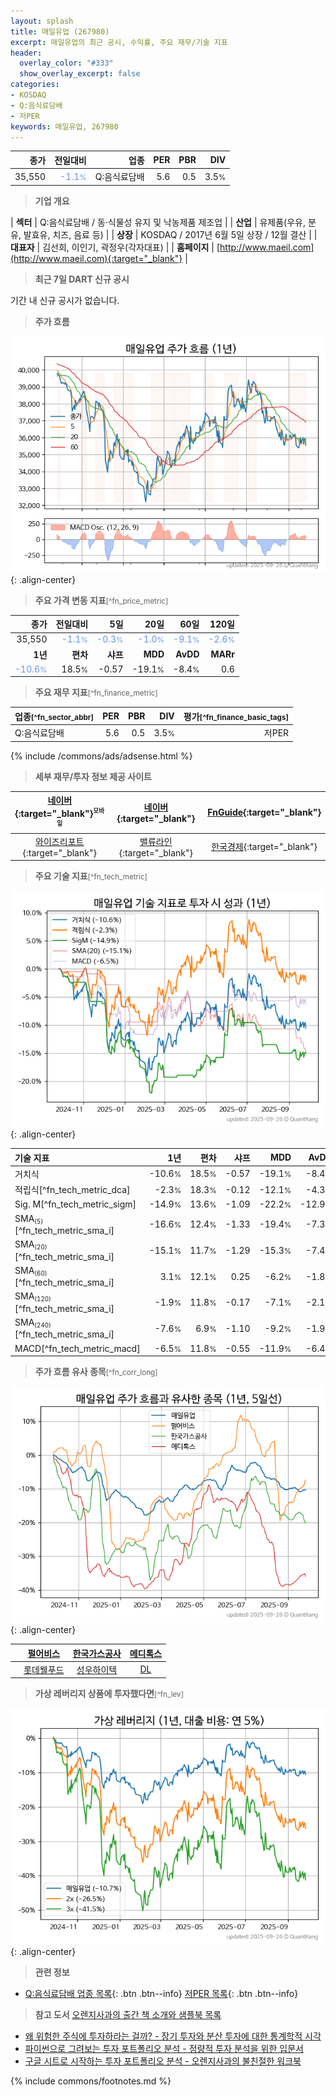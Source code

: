 ```yaml
---
layout: splash
title: 매일유업 (267980)
excerpt: 매일유업의 최근 공시, 수익률, 주요 재무/기술 지표
header:
  overlay_color: "#333"
  show_overlay_excerpt: false
categories:
- KOSDAQ
- Q:음식료담배
- 저PER
keywords: 매일유업, 267980
---
```


| **종가** | **전일대비** | **업종** | **PER** | **PBR** | **DIV** |
| -------: | -----------: | -------: | ------: | ------: | ------: |
| 35,550 | <span style="color: cornflowerblue">-1.1<small>%</small></span> | Q:음식료담배 | 5.6 | 0.5 | 3.5<small>%</small> |

<!-- more -->


> **기업 개요**<a id="company"></a>

| <span style="white-space:nowrap;">**섹터**</span> | Q:음식료담배 / 동·식물성 유지 및 낙농제품 제조업 |
| <span style="white-space:nowrap;">**산업**</span> | 유제품(우유, 분유, 발효유, 치즈, 음료 등) |
| <span style="white-space:nowrap;">**상장**</span> | KOSDAQ / 2017년 6월 5일 상장 / 12월 결산 |
| <span style="white-space:nowrap;">**대표자**</span> | 김선희, 이인기, 곽정우(각자대표) |
| <span style="white-space:nowrap;">**홈페이지**</span> | [http://www.maeil.com](http://www.maeil.com){:target="_blank"} |


> **최근 7일 DART 신규 공시**<a id="dart"></a>

기간 내 신규 공시가 없습니다.


> **주가 흐름**<a id="price"></a>

![267980](/stock/images/267980.png){: .align-center}


> **주요 가격 변동 지표**<small>[^fn_price_metric]</small>

| **종가** | **전일대비** | **5일** | **20일** | **60일** | **120일** |
| -------: | -----------: | ------: | -------: | -------: | --------: |
| 35,550 | <span style="color: cornflowerblue">-1.1<small>%</small></span> | <span style="color: cornflowerblue">-0.3<small>%</small></span> | <span style="color: cornflowerblue">-1.0<small>%</small></span> | <span style="color: cornflowerblue">-9.1<small>%</small></span> | <span style="color: cornflowerblue">-2.6<small>%</small></span> |
| **1년** | **편차** | **샤프** | **MDD** | **AvDD** | **MARr** |
| <span style="color: cornflowerblue">-10.6<small>%</small></span> | 18.5<small>%</small> | -0.57 | -19.1<small>%</small> | -8.4<small>%</small> | 0.6 |


> **주요 재무 지표**<small>[^fn_finance_metric]</small>

| **업종**<small>[^fn_sector_abbr]</small> | **PER** | **PBR** | **DIV** | **평가**<small>[^fn_finance_basic_tags]</small> |
| :--------------------------------------- | ------: | ------: | ------: | ----------------------------------------------: |
| Q:음식료담배 | 5.6 | 0.5 | 3.5<small>%</small> | 저PER |



{% include /commons/ads/adsense.html %}

> **세부 재무/투자 정보 제공 사이트**

| [네이버](https://m.stock.naver.com/domestic/stock/267980/finance/summary){:target="_blank"}<sup><small>모바일</small></sup> | [네이버](https://finance.naver.com/item/coinfo.naver?code=267980){:target="_blank"} | [FnGuide](https://comp.fnguide.com/SVO2/ASP/SVD_Invest.asp?gicode=A267980&MenuYn=Y){:target="_blank"} |
| :---: | :---: | :---: |
| [와이즈리포트](https://comp.wisereport.co.kr/company/c1040001.aspx?cmp_cd=267980){:target="_blank"} | [밸류라인](https://www.valueline.co.kr/finance/summary/267980){:target="_blank"} | [한국경제](https://markets.hankyung.com/stock/267980/financial-summary){:target="_blank"} |


> **주요 기술 지표**<small>[^fn_tech_metric]</small>


![267980](/stock/images/267980_tech.png){: .align-center}

| **기술 지표** | **1년** | **편차** | **샤프** | **MDD** | **AvDD** |
| :------------ | ------: | -----------: | -------: | ------: | -------: |
| 거치식 | -10.6<small>%</small> | 18.5<small>%</small> | -0.57 | -19.1<small>%</small> | -8.4<small>%</small> |
| 적립식[^fn_tech_metric_dca] | -2.3<small>%</small> | 18.3<small>%</small> | -0.12 | -12.1<small>%</small> | -4.3<small>%</small> |
| Sig. M[^fn_tech_metric_sigm] | -14.9<small>%</small> | 13.6<small>%</small> | -1.09 | -22.2<small>%</small> | -12.9<small>%</small> |
| SMA<small><sub>(5)</sub></small>[^fn_tech_metric_sma_i] | -16.6<small>%</small> | 12.4<small>%</small> | -1.33 | -19.4<small>%</small> | -7.3<small>%</small> |
| SMA<small><sub>(20)</sub></small>[^fn_tech_metric_sma_i] | -15.1<small>%</small> | 11.7<small>%</small> | -1.29 | -15.3<small>%</small> | -7.4<small>%</small> |
| SMA<small><sub>(60)</sub></small>[^fn_tech_metric_sma_i] | 3.1<small>%</small> | 12.1<small>%</small> | 0.25 | -6.2<small>%</small> | -1.8<small>%</small> |
| SMA<small><sub>(120)</sub></small>[^fn_tech_metric_sma_i] | -1.9<small>%</small> | 11.8<small>%</small> | -0.17 | -7.1<small>%</small> | -2.1<small>%</small> |
| SMA<small><sub>(240)</sub></small>[^fn_tech_metric_sma_i] | -7.6<small>%</small> | 6.9<small>%</small> | -1.10 | -9.2<small>%</small> | -1.9<small>%</small> |
| MACD[^fn_tech_metric_macd] | -6.5<small>%</small> | 11.8<small>%</small> | -0.55 | -11.9<small>%</small> | -6.4<small>%</small> |


> **주가 흐름 유사 종목**<a id="corr"></a><small>[^fn_corr_long]</small>

![267980](/stock/images/267980_corr.png){: .align-center}

|       | [펄어비스](/263750/) | [한국가스공사](/036460/) | [메디톡스](/086900/) |
| :---: | :------------------------------------: | :------------------------------------: | :------------------------------------: |
|       | [롯데웰푸드](/280360/) | [성우하이텍](/015750/) | [DL](/000210/) |


> **가상 레버리지 상품에 투자했다면**<a id="2x"></a><small>[^fn_lev]</small>

![267980](/stock/images/267980_2x.png){: .align-center}


> **관련 정보**

- [Q:음식료담배 업종 목록](/stats/sector/kosdaq_업종_음식료담배_종목/){: .btn .btn--info} [저PER 목록](/fn/fn_low_per/){: .btn .btn--info}

> **참고 도서** [오렌지사과의 출간 책 소개와 샘플북 목록](https://kongdori.tistory.com/691)

- [왜 위험한 주식에 투자하라는 걸까? - 장기 투자와 분산 투자에 대한 통계학적 시각](https://kongdori.tistory.com/421)
- [파이썬으로 그려보는 투자 포트폴리오 분석  - 정량적 투자 분석을 위한 입문서](https://kongdori.tistory.com/643)
- [구글 시트로 시작하는 투자 포트폴리오 분석 - 오렌지사과의 불친절한 워크북](https://kongdori.tistory.com/449)


{% include commons/footnotes.md %}